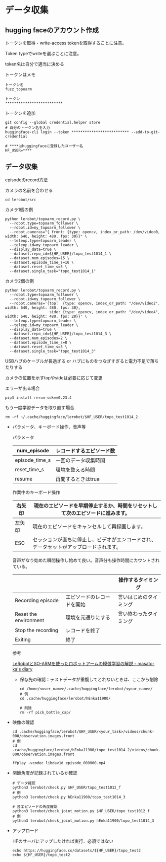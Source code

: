 # データ収集

## hugging faceのアカウント作成

トークンを取得・write-access tokenを取得することに注意。

Token typeでwriteを選ぶことに注意。

token名は自分で適当に決める

[](https://huggingface.co/settings/tokens)

トークンはメモ

```
トークン名
fuzz_topoarm

トークン
**************************
```

トークンを追加

```
git config --global credential.helper store
# 自分のトークン名を入力
huggingface-cli login --token ************************** --add-to-git-credential

# ****はhuggingfaceに登録したユーザー名
HF_USER=****
```

## データ収集

episodeのrecord方法

カメラの名前を合わせる

```
cd lerobot/src
```

カメラ1個の例

```
python lerobot/topoarm_record.py \
  --robot.type=topoarm_follower \
  --robot.id=my_topoarm_follower \
  --robot.cameras="{ front: {type: opencv, index_or_path: /dev/video0, width: 640, height: 480, fps: 30}}" \
  --teleop.type=topoarm_leader \
  --teleop.id=my_topoarm_leader \
  --display_data=true \
  --dataset.repo_id=${HF_USER}/topo_test1014_1 \
  --dataset.num_episodes=15 \
  --dataset.episode_time_s=10 \
  --dataset.reset_time_s=5 \
  --dataset.single_task="topo_test1014_1"
```

カメラ2個の例

```
python lerobot/topoarm_record.py \
  --robot.type=topoarm_follower \
  --robot.id=my_topoarm_follower \
  --robot.cameras='{top:  {type: opencv, index_or_path: "/dev/video2", width: 640, height: 480, fps: 30},
                    side: {type: opencv, index_or_path: "/dev/video4", width: 640, height: 480, fps: 20}}' \
  --teleop.type=topoarm_leader \
  --teleop.id=my_topoarm_leader \
  --display_data=true \
  --dataset.repo_id=${HF_USER}/topo_test1014_3 \
  --dataset.num_episodes=2 \
  --dataset.episode_time_s=8 \
  --dataset.reset_time_s=5 \
  --dataset.single_task="topo_test1014_3"
```

USBハブのケーブルが長過ぎる or ハブにものをつなぎすぎると電力不足で落ちたりする

カメラの位置を示すtopやsideは必要に応じて変更

エラーが出る場合

```
pip3 install rerun-sdk==0.23.4
```

もう一度学習データを取り直す場合

```
rm -rf ~/.cache/huggingface/lerobot/$HF_USER/topo_test1014_2
```

- パラメータ、キーボード操作、音声等
    
    パラメータ
    
    | num_episode | レコードするエピソード数 |
    | --- | --- |
    | episode_time_s | 一回のデータ収集時間 |
    | reset_time_s | 環境を整える時間 |
    | resume | 再開するときはtrue |
    
    作業中のキーボード操作
    
    | 右矢印 | 現在のエピソードを早期停止するか、時間をリセットして次のエピソードに進みます。 |
    | --- | --- |
    | 左矢印 | 現在のエピソードをキャンセルして再録画します。 |
    | ESC | セッションが直ちに停止し、ビデオがエンコードされ、データセットがアップロードされます。 |
    
    音声がなり始めた瞬間操作し始めて良い。音声分も操作時間にカウントされている。
    
    |  |  | 操作するタイミング |
    | --- | --- | --- |
    | Recording episode | エピソードのレコードを開始 | 言いはじめのタイミング |
    | Reset the environment | 環境を元通りにする | 言い終わったタイミング |
    | Stop the recording | レコードを終了 |  |
    | Exiting | 終了 |  |
    
    参考
    
    [LeRobotとSO-ARMを使ったロボットアームの模倣学習の解説 - masato-ka's diary](https://masato-ka.hatenablog.com/entry/2025/05/04/183000)
    
    - 保存先の確認：テストデータが重複してとれないときは、ここから削除
        
        ```
        cd /home/<user_name>/.cache/huggingface/lerobot/<your_name>/
        # 例
        cd .cache/huggingface/lerobot/hEnka11900/
        
        # 削除
        rm -rf pick_bottle_cap/
        ```
        
- 映像の確認
    
    ```
    cd .cache/huggingface/lerobot/$HF_USER/<your_task>/videos/chunk-000/observation.images.front
    # 例
    cd .cache/huggingface/lerobot/hEnka11900/topo_test1014_2/videos/chunk-000/observation.images.front
    
    ffplay -vcodec libdav1d episode_000000.mp4
    ```
    
- 関節角度が記録されているか確認
    
    ```
    # データ確認
    python3 lerobot/check.py $HF_USER/topo_test1012_f
    # 例
    python3 lerobot/check.py hEnka11900/topo_test1014_3
    
    # 各エピソードの角度確認
    python3 lerobot/check_joint_motion.py $HF_USER/topo_test1012_f
    # 例
    python3 lerobot/check_joint_motion.py hEnka11900/topo_test1014_3
    
    ```
    
- アップロード
    
    HFのサーバにアップしたければ実行．必須ではない
    
    ```
    echo https://huggingface.co/datasets/${HF_USER}/topo_test2
    echo ${HF_USER}/topo_test2
    ```